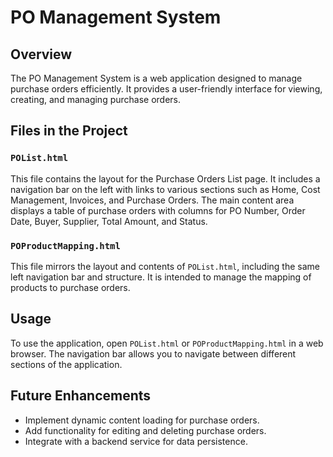 # PO Management System

## Overview
The PO Management System is a web application designed to manage purchase orders efficiently. It provides a user-friendly interface for viewing, creating, and managing purchase orders.

## Files in the Project

### `POList.html`
This file contains the layout for the Purchase Orders List page. It includes a navigation bar on the left with links to various sections such as Home, Cost Management, Invoices, and Purchase Orders. The main content area displays a table of purchase orders with columns for PO Number, Order Date, Buyer, Supplier, Total Amount, and Status.

### `POProductMapping.html`
This file mirrors the layout and contents of `POList.html`, including the same left navigation bar and structure. It is intended to manage the mapping of products to purchase orders.

## Usage
To use the application, open `POList.html` or `POProductMapping.html` in a web browser. The navigation bar allows you to navigate between different sections of the application.

## Future Enhancements
- Implement dynamic content loading for purchase orders.
- Add functionality for editing and deleting purchase orders.
- Integrate with a backend service for data persistence.